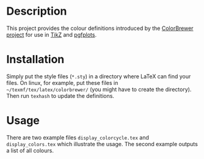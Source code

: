 
# Description

This project provides the colour definitions introduced by the 
[ColorBrewer project](http://colorbrewer2.org/) 
for use in 
[TikZ](http://sourceforge.net/projects/pgf/) 
and 
[pgfplots](http://pgfplots.sourceforge.net/).

# Installation

Simply put the style files (`*.sty`) in a directory where LaTeX can find your
files. On linux, for example, put these files in
`~/texmf/tex/latex/colorbrewer/` (you might have to create the directory). Then
run `texhash` to update the definitions.

# Usage

There are two example files `display_colorcycle.tex` and `display_colors.tex`
which illustrate the usage. The second example outputs a list of all colours.

